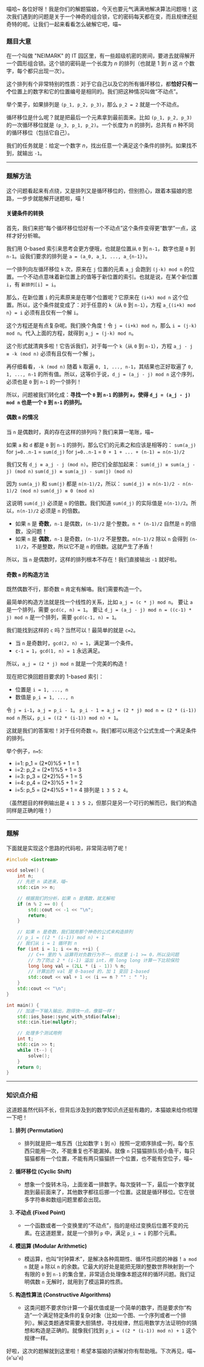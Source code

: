 喵哈~ 各位好呀！我是你们的解题猫娘，今天也要元气满满地解决算法问题哦！这次我们遇到的问题是关于一个神奇的组合锁，它的密码每天都在变，而且规律还挺奇特的呢。让我们一起来看看怎么破解它吧，喵~

### 题目大意

在一个叫做 "NEIMARK" 的 IT 园区里，有一些超级机密的房间，要进去就得解开一个圆形组合锁。这个锁的密码是一个长度为 $n$ 的排列（也就是 $1$ 到 $n$ 这 $n$ 个数字，每个都只出现一次）。

这个排列有个非常特别的性质：对于它自己以及它的所有循环移位，都**恰好只有一个**位置上的数字和它的位置编号是相同的。我们把这种情况叫做“不动点”。

举个栗子，如果排列是 `(p_1, p_2, p_3)`，那么 `p_2 = 2` 就是一个不动点。

循环移位是什么呢？就是把最后一个元素拿到最前面来。比如 `(p_1, p_2, p_3)` 的一次循环移位就是 `(p_3, p_1, p_2)`。一个长度为 $n$ 的排列，总共有 $n$ 种不同的循环移位（包括它自己）。

我们的任务就是：给定一个数字 $n$，找出任意一个满足这个条件的排列。如果找不到，就输出 `-1`。

---

### 题解方法

这个问题看起来有点绕，又是排列又是循环移位的，但别担心，跟着本猫娘的思路，一步步就能解开谜题啦，喵！

#### 关键条件的转换

首先，我们来把“每个循环移位恰好有一个不动点”这个条件变得更“数学”一点，这样才好分析嘛。

我们用 0-based 索引来思考会更方便哦，也就是位置从 `0` 到 `n-1`，数字也是 `0` 到 `n-1`。设我们要求的排列是 `a = (a_0, a_1, ..., a_{n-1})`。

一个排列向左循环移位 `k` 次，原来在 `j` 位置的元素 `a_j` 会跑到 `(j-k) mod n` 的位置。一个不动点意味着新位置上的值等于新位置的索引。也就是说，在某个新位置 `i`，有 `新排列[i] = i`。

那么，在新位置 `i` 的元素原来是在哪个位置呢？它原来在 `(i+k) mod n` 这个位置。所以，这个条件就变成了：对于任意的 `k`（从 `0` 到 `n-1`），方程 `a_{(i+k) mod n} = i` 必须有且仅有一个解 `i`。

这个方程还是有点复杂呢。我们换个角度！令 `j = (i+k) mod n`，那么 `i = (j-k) mod n`。代入上面的方程，就得到 `a_j = (j-k) mod n`。

这个形式就清爽多啦！它告诉我们，对于每一个 `k`（从 `0` 到 `n-1`），方程 `a_j - j ≡ -k (mod n)` 必须有且仅有一个解 `j`。

再仔细看看，`-k (mod n)` 随着 `k` 取遍 `0, 1, ..., n-1`，其结果也正好取遍了 `0, 1, ..., n-1` 的所有值。所以，这等价于说，`d_j = (a_j - j) mod n` 这个序列，必须也是 `0` 到 `n-1` 的一个排列！

所以，问题被我们转化成：**寻找一个 `0` 到 `n-1` 的排列 `a`，使得 `d_j = (a_j - j) mod n` 也是一个 `0` 到 `n-1` 的排列。**

#### 偶数 `n` 的情况

当 `n` 是偶数时，真的存在这样的排列吗？我们来算一笔账，喵~

如果 `a` 和 `d` 都是 `0` 到 `n-1` 的排列，那么它们的元素之和应该是相等的：
`sum(a_j)` for `j=0..n-1` = `sum(d_j)` for `j=0..n-1` = `0 + 1 + ... + (n-1) = n(n-1)/2`

我们又有 `d_j ≡ a_j - j (mod n)`。把它们全部加起来：
`sum(d_j) ≡ sum(a_j - j) (mod n)`
`sum(d_j) ≡ sum(a_j) - sum(j) (mod n)`

因为 `sum(a_j)` 和 `sum(j)` 都是 `n(n-1)/2`，所以：
`sum(d_j) ≡ n(n-1)/2 - n(n-1)/2 (mod n)`
`sum(d_j) ≡ 0 (mod n)`

这说明 `sum(d_j)` 必须是 `n` 的倍数。我们知道 `sum(d_j)` 的实际值是 `n(n-1)/2`。所以，`n(n-1)/2` 必须是 `n` 的倍数。

*   如果 `n` 是 **奇数**，`n-1` 是偶数，`(n-1)/2` 是个整数。`n * (n-1)/2` 自然是 `n` 的倍数，没问题！
*   如果 `n` 是 **偶数**，`n-1` 是奇数，`(n-1)/2` 不是整数。`n(n-1)/2` 除以 `n` 会得到 `(n-1)/2`，不是整数，所以它不是 `n` 的倍数。这就产生了矛盾！

所以，当 `n` 是偶数时，这样的排列根本不存在！我们直接输出 `-1` 就好啦。

#### 奇数 `n` 的构造方法

既然偶数不行，那奇数 `n` 肯定有解咯。我们需要构造一个。

最简单的构造方法就是找一个线性的关系，比如 `a_j = (c * j) mod n`。
要让 `a` 是一个排列，需要 `gcd(c, n) = 1`。
要让 `d_j = (a_j - j) mod n = ((c-1) * j) mod n` 是一个排列，需要 `gcd(c-1, n) = 1`。

我们能找到这样的 `c` 吗？当然可以！最简单的就是 `c=2`。
*   当 `n` 是奇数时，`gcd(2, n) = 1`，满足第一个条件。
*   `c-1 = 1`，`gcd(1, n) = 1` 永远满足。

所以，`a_j = (2 * j) mod n` 就是一个完美的构造！

现在把它换回题目要求的 1-based 索引：
*   位置是 `i = 1, ..., n`
*   数值是 `p_i = 1, ..., n`

令 `j = i-1`，`a_j = p_i - 1`。
`p_i - 1 = a_j = (2 * j) mod n = (2 * (i-1)) mod n`
所以，`p_i = ((2 * (i-1)) mod n) + 1`。

这就是我们的答案啦！对于任何奇数 `n`，我们都可以用这个公式生成一个满足条件的排列。

举个例子，`n=5`:
*   i=1: p_1 = (2*0)%5 + 1 = 1
*   i=2: p_2 = (2*1)%5 + 1 = 3
*   i=3: p_3 = (2*2)%5 + 1 = 5
*   i=4: p_4 = (2*3)%5 + 1 = 2
*   i=5: p_5 = (2*4)%5 + 1 = 4
排列是 `1 3 5 2 4`。

（虽然题目的样例输出是 `4 1 3 5 2`，但那只是另一个可行的解而已，我们的构造同样是正确的哦！）

---

### 题解

下面就是实现这个思路的代码啦，非常简洁明了呢！

```cpp
#include <iostream>

void solve() {
    int n;
    // 先把 n 读进来，喵~
    std::cin >> n;

    // 根据我们的分析，如果 n 是偶数，就无解啦
    if (n % 2 == 0) {
        std::cout << -1 << "\n";
        return;
    }

    // 如果 n 是奇数，我们就用那个神奇的公式来构造排列
    // p_i = ((2 * (i-1)) mod n) + 1
    // 我们从 i = 1 循环到 n
    for (int i = 1; i <= n; ++i) {
        // C++ 里的 % 运算符对负数行为不一，但这里 i-1 >= 0，所以没问题
        // 为了防止 2 * (i-1) 溢出 int，用 long long 计算一下比较保险
        long long val = (2LL * (i - 1)) % n;
        // 计算出的 val 是 0-based 的，加 1 变回 1-based
        std::cout << val + 1 << (i == n ? "" : " ");
    }
    std::cout << "\n";
}

int main() {
    // 加速一下输入输出，跑得快一点，像猫一样！
    std::ios_base::sync_with_stdio(false);
    std::cin.tie(nullptr);

    // 处理多个测试用例
    int t;
    std::cin >> t;
    while (t--) {
        solve();
    }
    return 0;
}
```

---

### 知识点介绍

这道题虽然代码不长，但背后涉及到的数学知识点还挺有趣的，本猫娘来给你梳理一下吧！

1.  **排列 (Permutation)**
    *   排列就是把一堆东西（比如数字 `1` 到 `n`）按照一定顺序排成一列，每个东西只能用一次，不能重复也不能漏掉。就像 `n` 只猫猫排队领小鱼干，每只猫猫都有一个位置，不能有两只猫猫挤一个位置，也不能有空位子，喵~

2.  **循环移位 (Cyclic Shift)**
    *   想象一个旋转木马，上面坐着一排数字。每次旋转一下，最后一个数字就跑到最前面来了，其他数字都往后挪一个位置。这就是循环移位。它在很多字符串和数组问题里都会出现。

3.  **不动点 (Fixed Point)**
    *   一个函数或者一个变换里的“不动点”，指的是经过变换后位置不变的元素。在这道题里，就是一个排列 `p` 中，满足 `p_i = i` 的那个元素。

4.  **模运算 (Modular Arithmetic)**
    *   模运算，也叫“时钟算术”，是解决各种周期性、循环性问题的神器！`a mod n` 就是 `a` 除以 `n` 的余数。它最大的好处是能把无限的整数世界映射到一个有限的 `0` 到 `n-1` 的集合里，非常适合处理像本题这样的循环问题。我们证明偶数 `n` 无解时，就用到了模运算的性质。

5.  **构造性算法 (Constructive Algorithms)**
    *   这类问题不要求你计算一个最优值或是一个简单的数字，而是要求你“构造”一个满足特定条件的复杂对象（比如一个图、一个序列或者一个排列）。解这类题通常需要大胆猜想，寻找规律，然后用数学方法证明你的猜想和构造是正确的。就像我们找到 `p_i = ((2 * (i-1)) mod n) + 1` 这个规律一样。

好啦，这次的题解就到这里啦！希望本猫娘的讲解对你有帮助哦。下次再见，喵~ (ฅ'ω'ฅ)